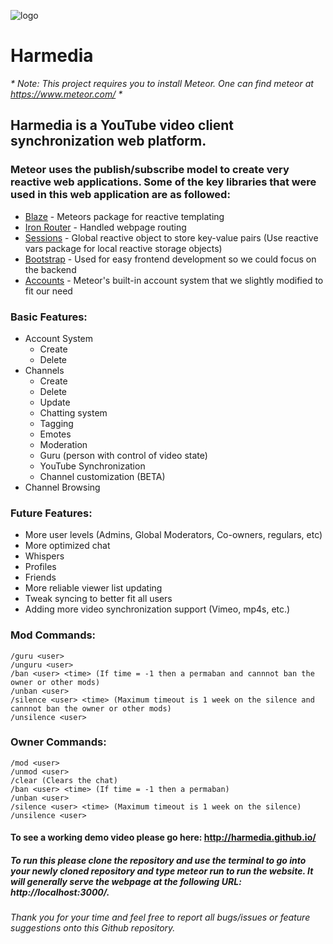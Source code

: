 ![logo](http://i.imgur.com/WJOOzsF.png)
# Harmedia
_* Note: This project requires you to install Meteor.  One can find meteor at https://www.meteor.com/ *_
## Harmedia is a YouTube video client synchronization web platform.
### Meteor uses the publish/subscribe model to create very reactive web applications.  Some of the key libraries that were used in this web application are as followed:
* [Blaze](http://guide.meteor.com/blaze.html) - Meteors package for reactive templating
* [Iron Router](https://github.com/iron-meteor/iron-router) - Handled webpage routing
* [Sessions](https://docs.meteor.com/api/session.html) - Global reactive object to store key-value pairs (Use reactive vars package for local reactive storage objects)
* [Bootstrap](http://getbootstrap.com/) - Used for easy frontend development so we could focus on the backend
* [Accounts](https://docs.meteor.com/api/accounts.html) - Meteor's built-in account system that we slightly modified to fit our need

### Basic Features:
- Account System
  - Create
  - Delete
- Channels
  - Create
  - Delete
  - Update
  - Chatting system
  - Tagging
  - Emotes
  - Moderation
  - Guru (person with control of video state)
  - YouTube Synchronization
  - Channel customization (BETA)
- Channel Browsing 

### Future Features:
- More user levels (Admins, Global Moderators, Co-owners, regulars, etc)
- More optimized chat
- Whispers
- Profiles
- Friends
- More reliable viewer list updating
- Tweak syncing to better fit all users
- Adding more video synchronization support (Vimeo, mp4s, etc.)

### Mod Commands:
    /guru <user> 
    /unguru <user>
    /ban <user> <time> (If time = -1 then a permaban and cannnot ban the owner or other mods)
    /unban <user>
    /silence <user> <time> (Maximum timeout is 1 week on the silence and cannnot ban the owner or other mods)
    /unsilence <user>
    
### Owner Commands:
    /mod <user>
    /unmod <user>
    /clear (Clears the chat)
    /ban <user> <time> (If time = -1 then a permaban)
    /unban <user>
    /silence <user> <time> (Maximum timeout is 1 week on the silence)
    /unsilence <user>

#### To see a working demo video please go here: http://harmedia.github.io/

##### To run this please clone the repository and use the terminal to go into your newly cloned repository and type **_meteor run_** to run the website.  It will generally serve the webpage at the following URL: http://localhost:3000/.
###### Thank you for your time and feel free to report all bugs/issues or feature suggestions onto this Github repository.

